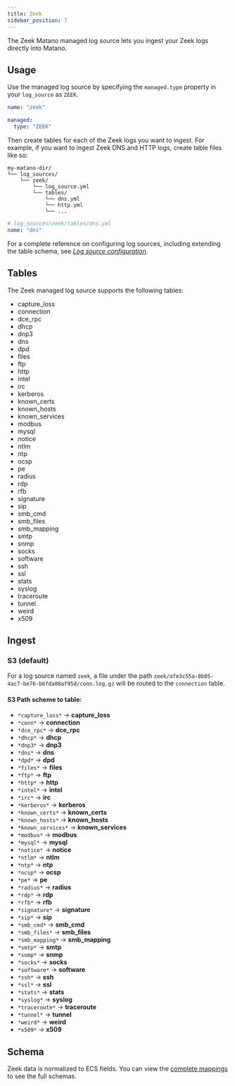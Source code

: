 ```yaml
---
title: Zeek
sidebar_position: 7
---
```


The Zeek Matano managed log source lets you ingest your Zeek logs directly into Matano.

## Usage

Use the managed log source by specifying the `managed.type` property in your `log_source` as `ZEEK`.

```yml
name: "zeek"

managed:
  type: "ZEEK"
```

Then create tables for each of the Zeek logs you want to ingest. For example, if you want to ingest Zeek DNS and HTTP logs, create table files like so:

```
my-matano-dir/
└── log_sources/
    └── zeek/
        └── log_source.yml
        └── tables/
            └── dns.yml
            └── http.yml
            └── ...
```

```yml
# log_sources/zeek/tables/dns.yml
name: "dns"
```

For a complete reference on configuring log sources, including extending the table schema, see [_Log source configuration_](../configuration.md).

## Tables

The Zeek managed log source supports the following tables:

- capture_loss
- connection
- dce_rpc
- dhcp
- dnp3
- dns
- dpd
- files
- ftp
- http
- intel
- irc
- kerberos
- known_certs
- known_hosts
- known_services
- modbus
- mysql
- notice
- ntlm
- ntp
- ocsp
- pe
- radius
- rdp
- rfb
- signature
- sip
- smb_cmd
- smb_files
- smb_mapping
- smtp
- snmp
- socks
- software
- ssh
- ssl
- stats
- syslog
- traceroute
- tunnel
- weird
- x509

## Ingest

### S3 (default)

For a log source named `zeek`, a file under the path `zeek/afe3c55a-8b05-4ac7-be76-b6fda08af95d/conn.log.gz` will be routed to the `connection` table.

#### S3 Path scheme to table:

- `*capture_loss*` -> **capture_loss**
- `*conn*` -> **connection**
- `*dce_rpc*` -> **dce_rpc**
- `*dhcp*` -> **dhcp**
- `*dnp3*` -> **dnp3**
- `*dns*` -> **dns**
- `*dpd*` -> **dpd**
- `*files*` -> **files**
- `*ftp*` -> **ftp**
- `*http*` -> **http**
- `*intel*` -> **intel**
- `*irc*` -> **irc**
- `*kerberos*` -> **kerberos**
- `*known_certs*` -> **known_certs**
- `*known_hosts*` -> **known_hosts**
- `*known_services*` -> **known_services**
- `*modbus*` -> **modbus**
- `*mysql*` -> **mysql**
- `*notice*` -> **notice**
- `*ntlm*` -> **ntlm**
- `*ntp*` -> **ntp**
- `*ocsp*` -> **ocsp**
- `*pe*` -> **pe**
- `*radius*` -> **radius**
- `*rdp*` -> **rdp**
- `*rfb*` -> **rfb**
- `*signature*` -> **signature**
- `*sip*` -> **sip**
- `*smb_cmd*` -> **smb_cmd**
- `*smb_files*` -> **smb_files**
- `*smb_mapping*` -> **smb_mapping**
- `*smtp*` -> **smtp**
- `*snmp*` -> **snmp**
- `*socks*` -> **socks**
- `*software*` -> **software**
- `*ssh*` -> **ssh**
- `*ssl*` -> **ssl**
- `*stats*` -> **stats**
- `*syslog*` -> **syslog**
- `*traceroute*` -> **traceroute**
- `*tunnel*` -> **tunnel**
- `*weird*` -> **weird**
- `*x509*` -> **x509**

## Schema

Zeek data is normalized to ECS fields. You can view the [complete mappings][1] to see the full schemas.

[1]: https://github.com/matanolabs/matano/blob/main/data/managed/log_sources/zeek/log_source.yml
